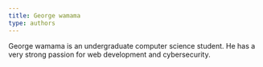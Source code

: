 ```yaml
---
title: George wamama
type: authors
---
```

George wamama is an undergraduate computer science student. He has a very strong passion for web development and cybersecurity.